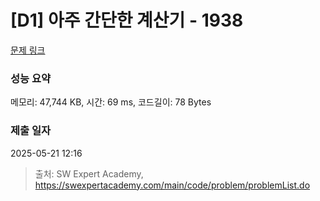 # [D1] 아주 간단한 계산기 - 1938 

[문제 링크](https://swexpertacademy.com/main/code/problem/problemDetail.do?contestProbId=AV5PjsYKAMIDFAUq) 

### 성능 요약

메모리: 47,744 KB, 시간: 69 ms, 코드길이: 78 Bytes

### 제출 일자

2025-05-21 12:16



> 출처: SW Expert Academy, https://swexpertacademy.com/main/code/problem/problemList.do